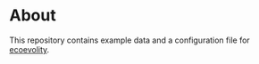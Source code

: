 # About

This repository contains example data and a configuration file for
[ecoevolity](http://phyletica.org/ecoevolity).
